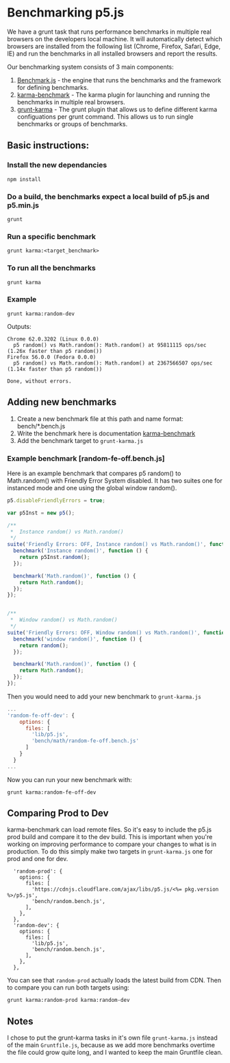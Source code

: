 # Benchmarking p5.js
We have a grunt task that runs performance benchmarks in multiple real browsers on the developers local machine. It will automatically detect which browsers are installed from the following list (Chrome, Firefox, Safari, Edge, IE) and run the benchmarks in all installed browsers and report the results.

Our benchmarking system consists of 3 main components:

1. [Benchmark.js](https://benchmarkjs.com/) - the engine that runs the benchmarks and the framework for defining benchmarks.
2. [karma-benchmark](https://www.npmjs.com/package/karma-benchmark) - The karma plugin for launching and running the benchmarks in multiple real browsers.
3. [grunt-karma](https://www.npmjs.com/package/grunt-karma) - The grunt plugin that allows us to define different karma configuations per grunt command.  This allows us to run single benchmarks or groups of benchmarks.
 
## Basic instructions:
### Install the new dependancies

    npm install

### Do a build, the benchmarks expect a local build of p5.js and p5.min.js

    grunt

### Run a specific benchmark

    grunt karma:<target_benchmark>
    
### To run all the benchmarks

    grunt karma

### Example

    grunt karma:random-dev

Outputs:
```
Chrome 62.0.3202 (Linux 0.0.0)
  p5 random() vs Math.random(): Math.random() at 95811115 ops/sec (1.26x faster than p5 random())
Firefox 56.0.0 (Fedora 0.0.0)
  p5 random() vs Math.random(): Math.random() at 2367566507 ops/sec (1.14x faster than p5 random())

Done, without errors.
```

## Adding new benchmarks
1.  Create a new benchmark file at this path and name format:  bench/*.bench.js
2.  Write the benchmark here is documentation [karma-benchmark](https://github.com/JamieMason/karma-benchmark/blob/master/README.md)
3.  Add the benchmark target to `grunt-karma.js`

### Example benchmark [random-fe-off.bench.js]

Here is an example benchmark that compares p5 random() to Math.random() with Friendly Error System disabled. It has two suites one for instanced mode and one using the global window random().

```JavaScript
p5.disableFriendlyErrors = true;

var p5Inst = new p5();

/**
 *  Instance random() vs Math.random()
 */
suite('Friendly Errors: OFF, Instance random() vs Math.random()', function () {
  benchmark('Instance random()', function () {
    return p5Inst.random();
  });

  benchmark('Math.random()', function () {
    return Math.random();
  });
});


/**
 *  Window random() vs Math.random()
 */
suite('Friendly Errors: OFF, Window random() vs Math.random()', function () {
  benchmark('window random()', function () {
    return random();
  });

  benchmark('Math.random()', function () {
    return Math.random();
  });
});
```
Then you would need to add your new benchmark to `grunt-karma.js`

```JavaScript
...
'random-fe-off-dev': {
    options: {
      files: [
        'lib/p5.js',
        'bench/math/random-fe-off.bench.js'
      ]
    }
  }
...
```
Now you can run your new benchmark with:

    grunt karma:random-fe-off-dev

## Comparing Prod to Dev
karma-benchmark can load remote files.  So it's easy to include the p5.js prod build and compare it to the dev build.  This is important when you're working on improving performance to compare your changes to what is in production.   To do this simply make two targets in `grunt-karma.js` one for prod and one for dev.

```
  'random-prod': {
    options: {
      files: [
        'https://cdnjs.cloudflare.com/ajax/libs/p5.js/<%= pkg.version %>/p5.js',
        'bench/random.bench.js',
      ],
    },
  },
  'random-dev': {
    options: {
      files: [
        'lib/p5.js',
        'bench/random.bench.js',
      ],
    },
  },
```
You can see that `random-prod` actually loads the latest build from CDN.  Then to compare you can run both targets using:

    grunt karma:random-prod karma:random-dev

## Notes
I chose to put the grunt-karma tasks in it's own file `grunt-karma.js`  instead of the main `Gruntfile.js`, because as we add more benchmarks overtime the file could grow quite long, and I wanted to keep the main Gruntfile clean.